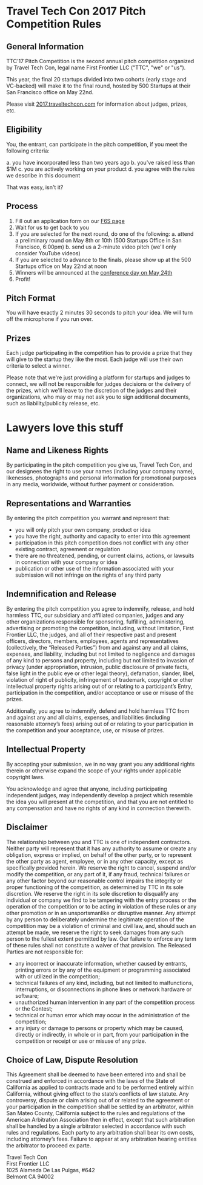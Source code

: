# Travel Tech Con 2017 Pitch Competition Rules

## General Information

TTC'17 Pitch Competition is the second annual pitch competition organized by Travel Tech Con, legal name First Frontier LLC ("TTC", "we" or "us").

This year, the final 20 startups divided into two cohorts (early stage and VC-backed) will make it to the final round, hosted by 500 Startups at their San Francisco office on May 22nd.

Please visit [2017.traveltechcon.com](http://2017.traveltechcon.com) for information about judges, prizes, etc.

## Eligibility

You, the entrant, can participate in the pitch competition, if you meet the following criteria:

a. you have incorporated less than two years ago
b. you've raised less than $1M
c. you are actively working on your product
d. you agree with the rules we describe in this document

That was easy, isn't it?

## Process

  1. Fill out an application form on our [F6S page](http://f6s.com/traveltechcon/)
  2. Wait for us to get back to you
  3. If you are selected for the next round, do one of the following:
    a. attend a preliminary round on May 8th or 10th (500 Startups Office in San Francisco, 6:00pm)
    b. send us a 2-minute video pitch (we'll only consider YouTube videos)
  4. If you are selected to advance to the finals, please show up at the 500 Startups office on May 22nd at noon
  5. Winners will be announced at the [conference day on May 24th](http://2017.traveltechcon.com)
  6. Profit!

## Pitch Format

You will have exactly 2 minutes 30 seconds to pitch your idea. We will turn off the microphone if you run over.

## Prizes

Each judge participating in the competition has to provide a prize that they will give to the startup they like the most. Each judge will use their own criteria to select a winner.

Please note that we're just providing a platform for startups and judges to connect, we will not be responsible for judges decisions or the delivery of the prizes, which we'll leave to the discretion of the judges and their organizations, who may or may not ask you to sign additional documents, such as liability/publicity release, etc.

# Lawyers love this stuff

## Name and Likeness Rights

By participating in the pitch competition you give us, Travel Tech Con, and our designees the right to use your names (including your company name), likenesses, photographs and personal information for promotional purposes in any media, worldwide, without further payment or consideration.

## Representations and Warranties

By entering the pitch competition you warrant and represent that:

 - you will only pitch your own company, product or idea
 - you have the right, authority and capacity to enter into this agreement
 - participation in this pitch competition does not conflict with any other existing contract, agreement or regulation
 - there are no threatened, pending, or current claims, actions, or lawsuits in connection with your company or idea
 - publication or other use of the information associated with your submission will not infringe on the rights of any third party

## Indemnification and Release

By entering the pitch competition you agree to indemnify, release, and hold harmless TTC, our subsidiary and affiliated companies, judges and any other organizations responsible for sponsoring, fulfilling, administering, advertising or promoting the competition, including, without limitation, First Frontier LLC, the judges, and all of their respective past and present officers, directors, members, employees, agents and representatives (collectively, the “Released Parties”) from and against any and all claims, expenses, and liability, including but not limited to negligence and damages of any kind to persons and property, including but not limited to invasion of privacy (under appropriation, intrusion, public disclosure of private facts, false light in the public eye or other legal theory), defamation, slander, libel, violation of right of publicity, infringement of trademark, copyright or other intellectual property rights arising out of or relating to a participant’s Entry, participation in the competition, and/or acceptance or use or misuse of the prizes.

Additionally, you agree to indemnify, defend and hold harmless TTC from and against any and all claims, expenses, and liabilities (including reasonable attorney’s fees) arising out of or relating to your participation in the competition and your acceptance, use, or misuse of prizes.

## Intellectual Property

By accepting your submission, we in no way grant you any additional rights therein or otherwise expand the scope of your rights under applicable copyright laws.

You acknowledge and agree that anyone, including participating independent judges, may independently develop a project which resemble the idea you will present at the competition, and that you are not entitled to any compensation and have no rights of any kind in connection therewith.

## Disclaimer

The relationship between you and TTC is one of independent contractors. Neither party will represent that it has any authority to assume or create any obligation, express or implied, on behalf of the other party, or to represent the other party as agent, employee, or in any other capacity, except as specifically provided herein. We reserve the right to cancel, suspend and/or modify the competition, or any part of it, if any fraud, technical failures or any other factor beyond our reasonable control impairs the integrity or proper functioning of the competition, as determined by TTC in its sole discretion. We reserve the right in its sole discretion to disqualify any individual or company we find to be tampering with the entry process or the operation of the competition or to be acting in violation of these rules or any other promotion or in an unsportsmanlike or disruptive manner. Any attempt by any person to deliberately undermine the legitimate operation of the competition may be a violation of criminal and civil law, and, should such an attempt be made, we reserve the right to seek damages from any such person to the fullest extent permitted by law. Our failure to enforce any term of these rules shall not constitute a waiver of that provision. The Released Parties are not responsible for:

 - any incorrect or inaccurate information, whether caused by entrants, printing errors or by any of the equipment or programming associated with or utilized in the competition;
 - technical failures of any kind, including, but not limited to malfunctions, interruptions, or disconnections in phone lines or network hardware or software;
 - unauthorized human intervention in any part of the competition process or the Contest;
 - technical or human error which may occur in the administration of the competition;
 - any injury or damage to persons or property which may be caused, directly or indirectly, in whole or in part, from your participation in the competition or receipt or use or misuse of any prize.

## Choice of Law, Dispute Resolution

This Agreement shall be deemed to have been entered into and shall be construed and enforced in accordance with the laws of the State of California as applied to contracts made and to be performed entirely within California, without giving effect to the state’s conflicts of law statute. Any controversy, dispute or claim arising out of or related to the agreement or your participation in the competition shall be settled by an arbitrator, within San Mateo County, California subject to the rules and regulations of the American Arbitration Association then in effect, except that such arbitration shall be handled by a single arbitrator selected in accordance with such rules and regulations. Each party to any arbitration shall bear its own costs, including attorney’s fees. Failure to appear at any arbitration hearing entitles the arbitrator to proceed ex parte.

Travel Tech Con  
First Frontier LLC  
1025 Alameda De Las Pulgas, #642  
Belmont CA 94002
